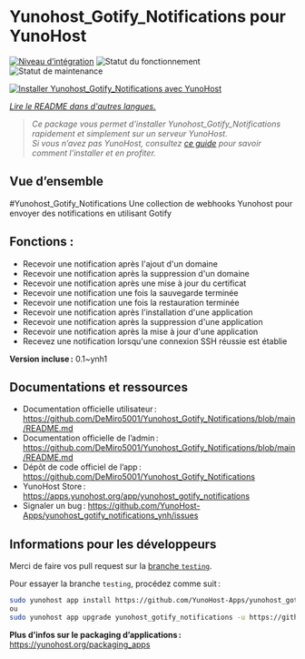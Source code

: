 <!--
Nota bene : ce README est automatiquement généré par <https://github.com/YunoHost/apps/tree/master/tools/readme_generator>
Il NE doit PAS être modifié à la main.
-->

# Yunohost_Gotify_Notifications pour YunoHost

[![Niveau d’intégration](https://apps.yunohost.org/badge/integration/yunohost_gotify_notifications)](https://ci-apps.yunohost.org/ci/apps/yunohost_gotify_notifications/)
![Statut du fonctionnement](https://apps.yunohost.org/badge/state/yunohost_gotify_notifications)
![Statut de maintenance](https://apps.yunohost.org/badge/maintained/yunohost_gotify_notifications)

[![Installer Yunohost_Gotify_Notifications avec YunoHost](https://install-app.yunohost.org/install-with-yunohost.svg)](https://install-app.yunohost.org/?app=yunohost_gotify_notifications)

*[Lire le README dans d'autres langues.](./ALL_README.md)*

> *Ce package vous permet d’installer Yunohost_Gotify_Notifications rapidement et simplement sur un serveur YunoHost.*  
> *Si vous n’avez pas YunoHost, consultez [ce guide](https://yunohost.org/install) pour savoir comment l’installer et en profiter.*

## Vue d’ensemble

#Yunohost_Gotify_Notifications
Une collection de webhooks Yunohost pour envoyer des notifications en utilisant Gotify

## Fonctions :
* Recevoir une notification après l'ajout d'un domaine
* Recevoir une notification après la suppression d'un domaine
* Recevoir une notification après une mise à jour du certificat
* Recevoir une notification une fois la sauvegarde terminée
* Recevoir une notification une fois la restauration terminée
* Recevoir une notification après l'installation d'une application
* Recevoir une notification après la suppression d'une application
* Recevoir une notification après la mise à jour d'une application
* Recevez une notification lorsqu'une connexion SSH réussie est établie


**Version incluse :** 0.1~ynh1
## Documentations et ressources

- Documentation officielle utilisateur : <https://github.com/DeMiro5001/Yunohost_Gotify_Notifications/blob/main/README.md>
- Documentation officielle de l’admin : <https://github.com/DeMiro5001/Yunohost_Gotify_Notifications/blob/main/README.md>
- Dépôt de code officiel de l’app : <https://github.com/DeMiro5001/Yunohost_Gotify_Notifications>
- YunoHost Store : <https://apps.yunohost.org/app/yunohost_gotify_notifications>
- Signaler un bug : <https://github.com/YunoHost-Apps/yunohost_gotify_notifications_ynh/issues>

## Informations pour les développeurs

Merci de faire vos pull request sur la [branche `testing`](https://github.com/YunoHost-Apps/yunohost_gotify_notifications_ynh/tree/testing).

Pour essayer la branche `testing`, procédez comme suit :

```bash
sudo yunohost app install https://github.com/YunoHost-Apps/yunohost_gotify_notifications_ynh/tree/testing --debug
ou
sudo yunohost app upgrade yunohost_gotify_notifications -u https://github.com/YunoHost-Apps/yunohost_gotify_notifications_ynh/tree/testing --debug
```

**Plus d’infos sur le packaging d’applications :** <https://yunohost.org/packaging_apps>
